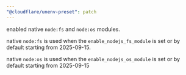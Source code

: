 ```yaml
---
"@cloudflare/unenv-preset": patch
---
```


enabled native `node:fs` and `node:os` modules.

native `node:fs` is used when the `enable_nodejs_fs_module` is set or by default starting from 2025-09-15.

native `node:os` is used when the `enable_nodejs_os_module` is set or by default starting from 2025-09-15
